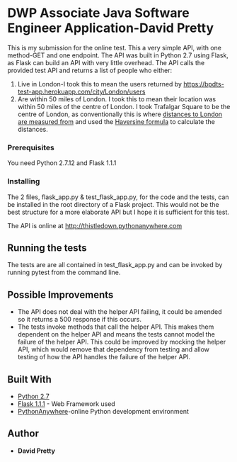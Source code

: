 # DWP Associate Java Software Engineer Application-David Pretty

This is my submission for the online test. This a very simple API, with one method-GET and one endpoint. The API was built in Python 2.7 using Flask, as Flask can build an API with very little overhead. The API calls the provided test API and returns a list of people who either:
1. Live in London-I took this to mean the users returned by https://bpdts-test-app.herokuapp.com/city/London/users
2. Are within 50 miles of London. I took this to mean their location was within 50 miles of the centre of London. I took Trafalgar Square to be the centre of London, as conventionally this is where [distances to London are measured from][0] and used the [Haversine formula][1] to calculate the distances.

### Prerequisites

You need Python 2.7.12 and Flask 1.1.1

### Installing

The 2 files, flask_app.py & test_flask_app.py, for the code and the tests, can be installed in the root directory of a Flask project. This would not be the best structure for a more elaborate API but I hope it is sufficient for this test.

The API is online at http://thistledown.pythonanywhere.com

## Running the tests

The tests are are all contained in test_flask_app.py and can be invoked by running pytest from the command line.

## Possible Improvements
* The API does not deal with the helper API failing, it could be amended so it returns a 500 response if this occurs.
* The tests invoke methods that call the helper API. This makes them dependent on the helper API and means the tests cannot model the failure of the helper API. This could be improved by mocking the helper API, which would remove that dependency from testing and allow testing of how the API handles the failure of the helper API.

## Built With

* [Python 2.7](https://www.python.org/download/releases/2.7/)
* [Flask 1.1.1](https://flask.palletsprojects.com/en/1.1.x/) - Web Framework used
* [PythonAnywhere](https://www.pythonanywhere.com/)-online Python development environment


## Author

* **David Pretty**

[0]: https://en.wikipedia.org/wiki/Central_London
[1]: https://en.wikipedia.org/wiki/Haversine_formula

